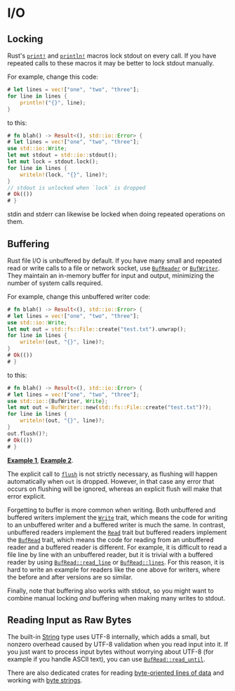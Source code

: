 # I/O

## Locking

Rust's [`print!`] and [`println!`] macros lock stdout on every call. If you
have repeated calls to these macros it may be better to lock stdout manually.

[`print!`]: https://doc.rust-lang.org/std/macro.print.html
[`println!`]: https://doc.rust-lang.org/std/macro.println.html

For example, change this code:
```rust
# let lines = vec!["one", "two", "three"];
for line in lines {
    println!("{}", line);
}
```
to this:
```rust
# fn blah() -> Result<(), std::io::Error> {
# let lines = vec!["one", "two", "three"];
use std::io::Write;
let mut stdout = std::io::stdout();
let mut lock = stdout.lock();
for line in lines {
    writeln!(lock, "{}", line)?;
}
// stdout is unlocked when `lock` is dropped
# Ok(())
# }
```
stdin and stderr can likewise be locked when doing repeated operations on them.

## Buffering

Rust file I/O is unbuffered by default. If you have many small and repeated
read or write calls to a file or network socket, use [`BufReader`] or
[`BufWriter`]. They maintain an in-memory buffer for input and output,
minimizing the number of system calls required.

[`BufReader`]: https://doc.rust-lang.org/std/io/struct.BufReader.html
[`BufWriter`]: https://doc.rust-lang.org/std/io/struct.BufWriter.html

For example, change this unbuffered writer code:
```rust
# fn blah() -> Result<(), std::io::Error> {
# let lines = vec!["one", "two", "three"];
use std::io::Write;
let mut out = std::fs::File::create("test.txt").unwrap();
for line in lines {
    writeln!(out, "{}", line)?;
}
# Ok(())
# }
```
to this:
```rust
# fn blah() -> Result<(), std::io::Error> {
# let lines = vec!["one", "two", "three"];
use std::io::{BufWriter, Write};
let mut out = BufWriter::new(std::fs::File::create("test.txt")?);
for line in lines {
    writeln!(out, "{}", line)?;
}
out.flush()?;
# Ok(())
# }
```
[**Example 1**](https://github.com/rust-lang/rust/pull/93954),
[**Example 2**](https://github.com/nnethercote/dhat-rs/pull/22/commits/8c3ae26f1219474ee55c30bc9981e6af2e869be2).

The explicit call to [`flush`] is not strictly necessary, as flushing will
happen automatically when `out` is dropped. However, in that case any error
that occurs on flushing will be ignored, whereas an explicit flush will make
that error explicit.

[`flush`]: https://doc.rust-lang.org/std/io/trait.Write.html#tymethod.flush

Forgetting to buffer is more common when writing. Both unbuffered and buffered
writers implement the [`Write`] trait, which means the code for writing
to an unbuffered writer and a buffered writer is much the same. In contrast,
unbuffered readers implement the [`Read`] trait but buffered readers implement
the [`BufRead`] trait, which means the code for reading from an unbuffered reader
and a buffered reader is different. For example, it is difficult to read a file
line by line with an unbuffered reader, but it is trivial with a buffered
reader by using [`BufRead::read_line`] or [`BufRead::lines`]. For this reason,
it is hard to write an example for readers like the one above for writers,
where the before and after versions are so similar.

[`Write`]: https://doc.rust-lang.org/std/io/trait.Write.html
[`Read`]: https://doc.rust-lang.org/std/io/trait.Read.html
[`BufRead`]: https://doc.rust-lang.org/std/io/trait.BufRead.html
[`BufRead::read_line`]: https://doc.rust-lang.org/std/io/trait.BufRead.html#method.read_line
[`BufRead::lines`]: https://doc.rust-lang.org/std/io/trait.BufRead.html#method.lines

Finally, note that buffering also works with stdout, so you might want to
combine manual locking *and* buffering when making many writes to stdout.

## Reading Input as Raw Bytes

The built-in [String] type uses UTF-8 internally, which adds a small, but
nonzero overhead caused by UTF-8 validation when you read input into it. If you
just want to process input bytes without worrying about UTF-8 (for example if
you handle ASCII text), you can use [`BufRead::read_until`].

[String]: https://doc.rust-lang.org/std/string/struct.String.html
[`BufRead::read_until`]: https://doc.rust-lang.org/std/io/trait.BufRead.html#method.read_until

There are also dedicated crates for reading [byte-oriented lines of data]
and working with [byte strings].

[byte-oriented lines of data]: https://github.com/Freaky/rust-linereader
[byte strings]: https://github.com/BurntSushi/bstr
